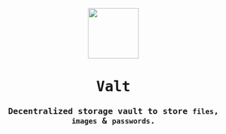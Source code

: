 <samp>
<p align="center">
<img src="https://github.com/sr2echa/valt/assets/65058816/1225eace-9a9b-4aee-a7ca-e7b9a0ddb451" width=100px align=center>
</p>
<h1 align=center>Valt</h1>
<h3 align=center>Decentralized storage vault to store <code>files</code>, <br> <code>images</code> & <code>passwords</code>.</h3>
</samp>
